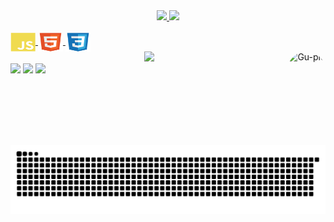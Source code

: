 <div align="center">
  <a href="https://github.com/guespindola">
  <img height="180em" src="https://github-readme-stats.vercel.app/api?username=guespindola&show_icons=true&theme=dracula&include_all_commits=true&count_private=true"/>
  <img height="180em" src="https://github-readme-stats.vercel.app/api/top-langs/?username=guespindola&layout=compact&langs_count=7&theme=dracula"/>
</div>
<div style="display: inline_block"><br>
  <img align="center" alt="Gu-Js" height="30" width="40" src="https://raw.githubusercontent.com/devicons/devicon/master/icons/javascript/javascript-plain.svg">
  <img align="center" alt="Gu-HTML" height="30" width="40" src="https://raw.githubusercontent.com/devicons/devicon/master/icons/html5/html5-original.svg">
  <img align="center" alt="Gu-CSS" height="30" width="40" src="https://raw.githubusercontent.com/devicons/devicon/master/icons/css3/css3-original.svg">
</div>
  
<div align="center"> 
<a href="https://guespindola.github.io/site/" target="_blank"><img src="https://uploaddeimagens.com.br/images/003/817/047/original/126034683_3730013297029797_9160149791978720649_n_copiar.png?1649352104" target="_blank"></a>
<img align="right" alt="Gu-pic" height="150" style="border-radius:50px;" src="https://uploaddeimagens.com.br/images/003/816/672/original/20161107_002240000_iOS12.JPG?1649346180">
</div>
 
<div> 
  <a href="https://instagram.com/goticox" target="_blank"><img src="https://img.shields.io/badge/-Instagram-%23E4405F?style=for-the-badge&logo=instagram&logoColor=white" target="_blank"></a>
  <a href = "mailto:guespindola@gmail.com"><img src="https://img.shields.io/badge/-Gmail-%23333?style=for-the-badge&logo=gmail&logoColor=white" target="_blank"></a>
  <a href="https://www.linkedin.com/in/guespindola" target="_blank"><img src="https://img.shields.io/badge/-LinkedIn-%230077B5?style=for-the-badge&logo=linkedin&logoColor=white" target="_blank"></a> 
 
  ![Snake animation](https://github.com/guespindola/guespindola/blob/output/github-contribution-grid-snake.svg)
 
</div>
